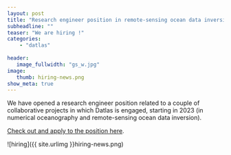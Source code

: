 ```yaml
---
layout: post
title: "Research engineer position in remote-sensing ocean data inversion"
subheadline: ""
teaser: "We are hiring !"
categories:
    - "datlas"
    
header:
   image_fullwidth: "gs_w.jpg"
image:
   thumb: hiring-news.png
show_meta: true
---
```


We have opened a research engineer position  related to a couple of collaborative projects in which Datlas is engaged, starting in 2023 (in numerical oceanography and remote-sensing ocean data inversion).

[Check out and apply to the position  here](https://euraxess.ec.europa.eu/jobs/85390).

![hiring]({{ site.urlimg }}hiring-news.png)
